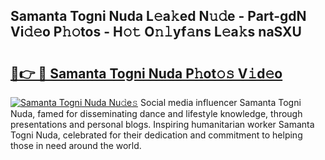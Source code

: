## Samanta Togni Nuda L𝚎a𝚔ed N𝚞𝚍e - Part-gdN Vi𝚍𝚎o P𝚑𝚘tos - H𝚘𝚝 O𝚗𝚕yf𝚊ns L𝚎a𝚔s naSXU

# <h2><a href="http://kf8nm0.oniu.top/?m=Samanta+Togni+Nuda">🔗👉 🔴 Samanta Togni Nuda P𝚑ot𝚘𝚜 V𝚒d𝚎o</a></h2>

[![Samanta Togni Nuda Nu𝚍e𝚜](https://i.imgur.com/0qMVB7G.gif)](http://kf8nm0.oniu.top/?m=Samanta+Togni+Nuda)
Social media influencer Samanta Togni Nuda, famed for disseminating dance and lifestyle knowledge, through presentations and personal blogs. Inspiring humanitarian worker Samanta Togni Nuda, celebrated for their dedication and commitment to helping those in need around the world.  
